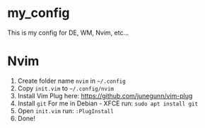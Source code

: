 # my_config
This is my config for DE, WM, Nvim, etc...

# Nvim
1. Create folder name `nvim` in `~/.config`
2. Copy ```init.vim``` to `~/.config/nvim`
3. Install Vim Plug here: https://github.com/junegunn/vim-plug  
4. Install ```git``` 
   For me in Debian - XFCE run:
   `sudo apt install git`
5. Open ```init.vim``` run:
   `:PlugInstall`  
6. Done!
